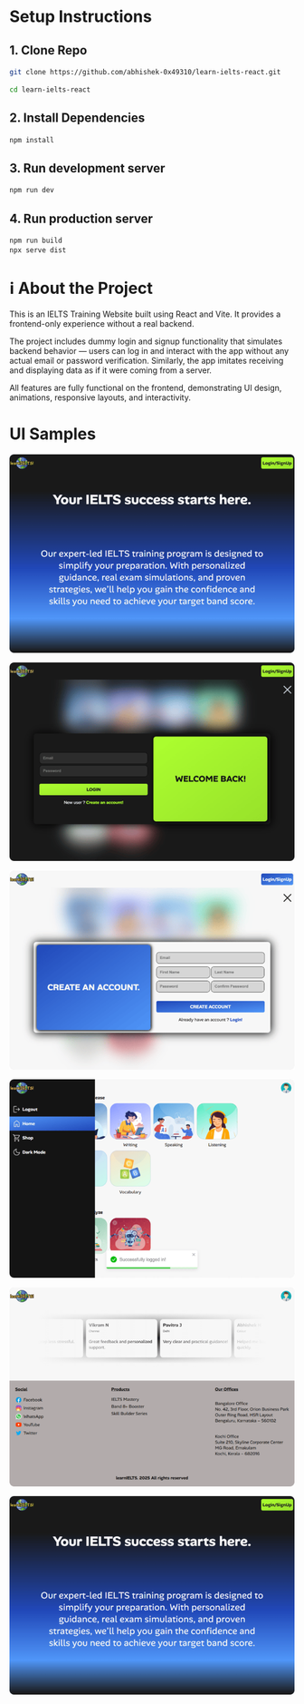 # Setup Instructions

## 1. Clone Repo
```bash
git clone https://github.com/abhishek-0x49310/learn-ielts-react.git
```
```bash
cd learn-ielts-react
```

## 2. Install Dependencies
```bash
npm install
```

## 3. Run development server
```bash
npm run dev
```

## 4. Run production server
```bash
npm run build
npx serve dist
```

# ℹ️ About the Project

This is an IELTS Training Website built using React and Vite. It provides a frontend-only experience without a real backend. 

The project includes dummy login and signup functionality that simulates backend behavior — users can log in and interact with the app without any actual email or password verification. Similarly, the app imitates receiving and displaying data as if it were coming from a server.

All features are fully functional on the frontend, demonstrating UI design, animations, responsive layouts, and interactivity.

# UI Samples

![home-page](./ui-samples/home.png)

![login-page](./ui-samples/login.png)

![sign up-page](./ui-samples/signup.png)

![navigation bar and main page](./ui-samples/nav-mid.png)

![reviews and footer](./ui-samples/footer.png)

<img src="./ui-samples/home.png" width="600px" height="auto" />
